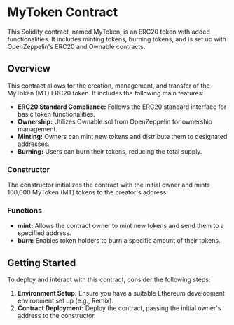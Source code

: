 # MyToken Contract

This Solidity contract, named MyToken, is an ERC20 token with added functionalities. It includes minting tokens, burning tokens, and is set up with OpenZeppelin's ERC20 and Ownable contracts.

## Overview

This contract allows for the creation, management, and transfer of the MyToken (MT) ERC20 token. It includes the following main features:

- **ERC20 Standard Compliance:** Follows the ERC20 standard interface for basic token functionalities.
- **Ownership:** Utilizes Ownable.sol from OpenZeppelin for ownership management.
- **Minting:** Owners can mint new tokens and distribute them to designated addresses.
- **Burning:** Users can burn their tokens, reducing the total supply.

### Constructor

The constructor initializes the contract with the initial owner and mints 100,000 MyToken (MT) tokens to the creator's address.

### Functions

- **mint:** Allows the contract owner to mint new tokens and send them to a specified address.
- **burn:** Enables token holders to burn a specific amount of their tokens.

## Getting Started

To deploy and interact with this contract, consider the following steps:

1. **Environment Setup:** Ensure you have a suitable Ethereum development environment set up (e.g., Remix).
2. **Contract Deployment:** Deploy the contract, passing the initial owner's address to the constructor.

